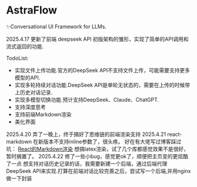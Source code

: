 # AstraFlow
✨Conversational UI Framework for LLMs.

2025.4.17 更新了前端 deepseek API 初版架构的雏形，实现了简单的API调用和流式返回的功能.

TodoList:
- 实现文件上传功能.官方的DeepSeek API不支持文件上传，可能需要支持更多模型的API.
- 实现多轮持续对话功能.DeepSeek API是单轮无状态的，需要在上传的时候带上历史对话记录.
- 实现多模型切换功能.预计支持DeepSeek、Claude、ChatGPT.
- 支持深度思考
- 支持前端Markdown渲染
- 美化界面

2025.4.20 弄了一晚上，终于搞好了思维链的前端渲染支持
2025.4.21 react-markdown 在新版本不支持inline参数了，很头疼。
好在有大佬写过博客踩过坑：
[React的Markdown渲染](https://cytrogen.icu/posts/c0fc)
想搞latex渲染，试了几个库都感觉效果不是很好，暂时搁置了。
2025.4.22 修了一些小bug，感觉更ok了，顺便把主页变的更炫酷了一点
想支持对话历史记录的话，我需要新建一个后端，通过后端代理DeepSeek API来实现.打算在前端对话比较完善之后，尝试写一个后端,并用nginx做一下封装